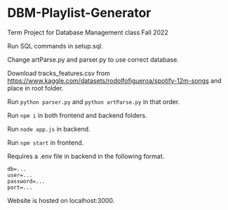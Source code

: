 # DBM-Playlist-Generator
Term Project for Database Management class Fall 2022

Run SQL commands in setup.sql.

Change artParse.py and parser.py to use correct database.

Download tracks_features.csv from https://www.kaggle.com/datasets/rodolfofigueroa/spotify-12m-songs and place in root folder.

Run ```python parser.py``` and ```python artParse.py``` in that order.

Run ``` npm i ``` in both frontend and backend folders.

Run ```node app.js``` in backend.

Run ```npm start``` in frontend.

Requires a .env file in backend in the following format.
```
db=...
user=...
password=...
port=...
```


Website is hosted on localhost:3000.
